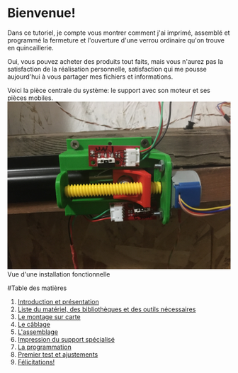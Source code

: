 # Bienvenue!

Dans ce tutoriel, je compte vous montrer comment j'ai imprimé, assemblé et programmé la fermeture et l'ouverture d'une verrou ordinaire qu'on trouve en quincaillerie.

Oui, vous pouvez acheter des produits tout faits, mais vous n'aurez pas la satisfaction de la réalisation personnelle, satisfaction qui me pousse aujourd'hui à vous partager mes fichiers et informations.

Voici la pièce centrale du système: le support avec son moteur et ses pièces mobiles.
![Verrou installé](../images/Motorisation_Barrure_v2.jpg) Vue d'une installation fonctionnelle

#Table des matières

1. [Introduction et présentation](01_Introduction_Presentation.md)
2. [Liste du matériel, des bibliothèques et des outils nécessaires](02_MaterielNecessaire.md)
3. [Le montage sur carte](03_Montage.md)
4. [Le câblage](04_Cablage.md)
5. [L'assemblage](05_Assemblage.md)
6. [Impression du support spécialisé](06_Impression_3d.md)
7. [La programmation](07_Programmation.md)
8. [Premier test et ajustements](08_PremierTest.md)
9. [Félicitations!](09_Felicitations.md)
